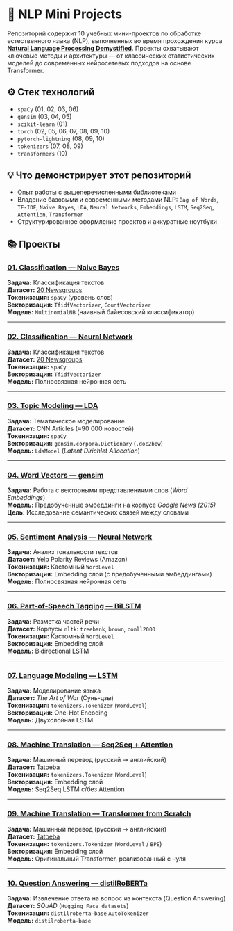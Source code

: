 # 🧠 NLP Mini Projects

Репозиторий содержит 10 учебных мини-проектов по обработке естественного языка (NLP), выполненных во время прохождения курса [**Natural Language Processing Demystified**](https://www.nlpdemystified.org/). Проекты охватывают ключевые методы и архитектуры — от классических статистических моделей до современных нейросетевых подходов на основе Transformer.

## ⚙️ Стек технологий

- `spaCy` (01, 02, 03, 06)
- `gensim` (03, 04, 05)
- `scikit-learn` (01)
- `torch` (02, 05, 06, 07, 08, 09, 10)
- `pytorch-lightning` (08, 09, 10)
- `tokenizers` (07, 08, 09)
- `transformers` (10)

## 💡 Что демонстрирует этот репозиторий

- Опыт работы с вышеперечисленными библиотеками  
- Владение базовыми и современными методами NLP: `Bag of Words`, `TF-IDF`, `Naive Bayes`, `LDA`, `Neural Networks`, `Embeddings`, `LSTM`, `Seq2Seq`, `Attention`, `Transformer`  
- Структурированное оформление проектов и аккуратные ноутбуки

## 📚 Проекты

### [01. Classification — Naive Bayes](01.Classification.Naive-Bayes.ipynb)

**Задача:** Классификация текстов  
**Датасет:** [20 Newsgroups](https://scikit-learn.org/stable/datasets/real_world.html#the-20-newsgroups-text-dataset)  
**Токенизация:** `spaCy` (уровень слов)  
**Векторизация:** `TfidfVectorizer`, `CountVectorizer`  
**Модель:** `MultinomialNB` (наивный байесовский классификатор)

---

### [02. Classification — Neural Network](02.Classification.Neural-Network.ipynb)

**Задача:** Классификация текстов  
**Датасет:** [20 Newsgroups](https://scikit-learn.org/stable/datasets/real_world.html#the-20-newsgroups-text-dataset)  
**Токенизация:** `spaCy`  
**Векторизация:** `TfidfVectorizer`  
**Модель:** Полносвязная нейронная сеть

---

### [03. Topic Modeling — LDA](03.Topic-Modeling.LDA.ipynb)

**Задача:** Тематическое моделирование  
**Датасет:** CNN Articles (≈90 000 новостей)  
**Токенизация:** `spaCy`  
**Векторизация:** `gensim.corpora.Dictionary` (`.doc2bow`)  
**Модель:** `LdaModel` (*Latent Dirichlet Allocation*)

---

### [04. Word Vectors — gensim](04.Review.Word-Vectors-gensim.ipynb)

**Задача:** Работа с векторными представлениями слов (*Word Embeddings*)  
**Модель:** Предобученные эмбеддинги на корпусе *Google News (2015)*  
**Цель:** Исследование семантических связей между словами

---

### [05. Sentiment Analysis — Neural Network](05.Sentiment-Analysis.Neural-Network.ipynb)

**Задача:** Анализ тональности текстов  
**Датасет:** Yelp Polarity Reviews (Amazon)  
**Токенизация:** Кастомный `WordLevel`  
**Векторизация:** Embedding слой (с предобученными эмбеддингами)  
**Модель:** Полносвязная нейронная сеть

---

### [06. Part-of-Speech Tagging — BiLSTM](06.Part-of-Speech-Tagging.Bidirectional-LSTM.ipynb)

**Задача:** Разметка частей речи  
**Датасет:** Корпусы `nltk`: `treebank`, `brown`, `conll2000`  
**Токенизация:** Кастомный `WordLevel`  
**Векторизация:** Embedding слой  
**Модель:** Bidirectional LSTM

---

### [07. Language Modeling — LSTM](07.Language-Modelling.LSTM.ipynb)

**Задача:** Моделирование языка  
**Датасет:** *The Art of War* (Сунь-цзы)  
**Токенизация:** `tokenizers.Tokenizer` (`WordLevel`)  
**Векторизация:** One-Hot Encoding  
**Модель:** Двухслойная LSTM

---

### [08. Machine Translation — Seq2Seq + Attention](08.Machine-Translation.LSTM-Seq2Seq-Attention.ipynb)

**Задача:** Машинный перевод (русский → английский)  
**Датасет:** [Tatoeba](https://tatoeba.org/en/downloads)  
**Токенизация:** `tokenizers.Tokenizer` (`WordLevel`)  
**Векторизация:** Embedding слой  
**Модель:** Seq2Seq LSTM с/без Attention

---

### [09. Machine Translation — Transformer from Scratch](09.Machine-Translation.Transformer-from-Scratch.ipynb)

**Задача:** Машинный перевод (русский → английский)  
**Датасет:** [Tatoeba](https://tatoeba.org/en/downloads)  
**Токенизация:** `tokenizers.Tokenizer` (`WordLevel` / `BPE`)  
**Векторизация:** Embedding слой  
**Модель:** Оригинальный Transformer, реализованный с нуля

---

### [10. Question Answering — distilRoBERTa](10.Question-Answering.Fine-Tuned-distilroberta.ipynb)

**Задача:** Извлечение ответа на вопрос из контекста (Question Answering)  
**Датасет:** *SQuAD* (`Hugging Face datasets`)  
**Токенизация:** `distilroberta-base` `AutoTokenizer`  
**Модель:** `distilroberta-base`
